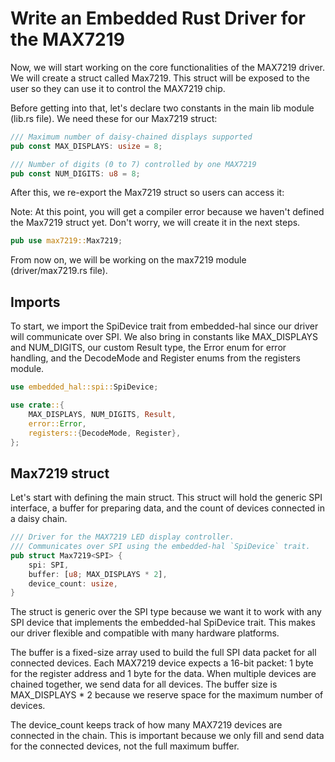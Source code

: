 # Write an Embedded Rust Driver for the MAX7219

Now, we will start working on the core functionalities of the MAX7219 driver. We will create a struct called Max7219. This struct will be exposed to the user so they can use it to control the MAX7219 chip.

Before getting into that, let's declare two constants in the main lib module (lib.rs file). We need these for our Max7219 struct:

```rust
/// Maximum number of daisy-chained displays supported
pub const MAX_DISPLAYS: usize = 8;

/// Number of digits (0 to 7) controlled by one MAX7219
pub const NUM_DIGITS: u8 = 8;
```

After this, we re-export the Max7219 struct so users can access it:

Note: At this point, you will get a compiler error because we haven't defined the Max7219 struct yet. Don't worry, we will create it in the next steps.

```rust
pub use max7219::Max7219;
```

From now on, we will be working on the max7219 module (driver/max7219.rs file).

## Imports

To start, we import the SpiDevice trait from embedded-hal since our driver will communicate over SPI. We also bring in constants like MAX_DISPLAYS and NUM_DIGITS, our custom Result type, the Error enum for error handling, and the DecodeMode and Register enums from the registers module. 

```rust
use embedded_hal::spi::SpiDevice;

use crate::{
    MAX_DISPLAYS, NUM_DIGITS, Result,
    error::Error,
    registers::{DecodeMode, Register},
};
```

## Max7219 struct

Let's start with defining the main struct. This struct will hold the generic SPI interface, a buffer for preparing data, and the count of devices connected in a daisy chain.

```rust
/// Driver for the MAX7219 LED display controller.
/// Communicates over SPI using the embedded-hal `SpiDevice` trait.
pub struct Max7219<SPI> {
    spi: SPI,
    buffer: [u8; MAX_DISPLAYS * 2],
    device_count: usize,
}
```

The struct is generic over the SPI type because we want it to work with any SPI device that implements the embedded-hal SpiDevice trait. This makes our driver flexible and compatible with many hardware platforms.

The buffer is a fixed-size array used to build the full SPI data packet for all connected devices. Each MAX7219 device expects a 16-bit packet: 1 byte for the register address and 1 byte for the data. When multiple devices are chained together, we send data for all devices. The buffer size is MAX_DISPLAYS * 2 because we reserve space for the maximum number of devices.

The device_count keeps track of how many MAX7219 devices are connected in the chain. This is important because we only fill and send data for the connected devices, not the full maximum buffer.
